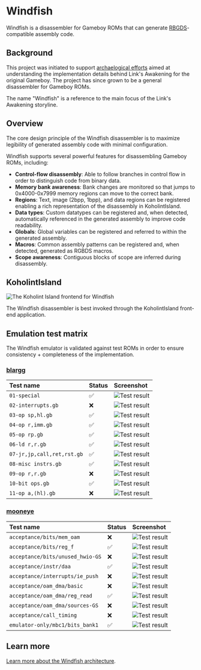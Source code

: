 # Windfish

Windfish is a disassembler for Gameboy ROMs that can generate [RBGDS](https://github.com/gbdev/rgbds)-compatible assembly code.

## Background

This project was initiated to support [archaelogical efforts](https://kemenaran.winosx.com/posts/category-disassembling-links-awakening) aimed at understanding the implementation details behind Link's Awakening for the original Gameboy. The project has since grown to be a general disassembler for Gameboy ROMs.

The name "Windfish" is a reference to the main focus of the Link's Awakening storyline.

## Overview

The core design principle of the Windfish disassembler is to maximize legibility of generated assembly code with minimal configuration.

Windfish supports several powerful features for disassembling Gameboy ROMs, including:

- **Control-flow disassembly**: Able to follow branches in control flow in order to distinguish code from binary data.
- **Memory bank awareness**: Bank changes are monitored so that jumps to 0x4000-0x7999 memory regions can move to the correct bank.
- **Regions**: Text, image (2bpp, 1bpp), and data regions can be registered enabling a rich representation of the disassembly in KoholintIsland. 
- **Data types**: Custom datatypes can be registered and, when detected, automatically referenced in the generated assembly to improve code readability.
- **Globals**: Global variables can be registered and referred to within the generated assembly.
- **Macros**: Common assembly patterns can be registered and, when detected, generated as RGBDS macros.
- **Scope awareness**: Contiguous blocks of scope are inferred during disassembly.

## KoholintIsland

![The Koholint Island frontend for Windfish](docs/koholintisland.png)

The Windfish disassembler is best invoked through the KoholintIsland front-end application.

## Emulation test matrix

The Windfish emulator is validated against test ROMs in order to ensure consistency + completeness of the implementation.

### [blargg](https://gbdev.gg8.se/files/roms/blargg-gb-tests/)

| Test name | Status | Screenshot |
|:-----|:--------|:---|
| `01-special` | ✅ | ![Test result](lib/Tests/ROMTests/Resources/blargg/cpu_instrs/individual/01-special.png) |
| `02-interrupts.gb` | ❌ | ![Test result](lib/Tests/ROMTests/Resources/blargg/cpu_instrs/individual/02-interrupts.png) |
| `03-op sp,hl.gb` | ✅ | ![Test result](lib/Tests/ROMTests/Resources/blargg/cpu_instrs/individual/03-op%20sp,hl.png) |
| `04-op r,imm.gb` | ✅ | ![Test result](lib/Tests/ROMTests/Resources/blargg/cpu_instrs/individual/04-op%20r,imm.png) |
| `05-op rp.gb` | ✅ | ![Test result](lib/Tests/ROMTests/Resources/blargg/cpu_instrs/individual/05-op%20rp.png) |
| `06-ld r,r.gb` | ✅ | ![Test result](lib/Tests/ROMTests/Resources/blargg/cpu_instrs/individual/06-ld%20r,r.png) |
| `07-jr,jp,call,ret,rst.gb` | ✅ | ![Test result](lib/Tests/ROMTests/Resources/blargg/cpu_instrs/individual/07-jr,jp,call,ret,rst.png) |
| `08-misc instrs.gb` | ✅ | ![Test result](lib/Tests/ROMTests/Resources/blargg/cpu_instrs/individual/08-misc%20instrs.png) |
| `09-op r,r.gb` | ❌ | ![Test result](lib/Tests/ROMTests/Resources/blargg/cpu_instrs/individual/09-op%20r,r.png) |
| `10-bit ops.gb` | ✅ | ![Test result](lib/Tests/ROMTests/Resources/blargg/cpu_instrs/individual/10-bit%20ops.png) |
| `11-op a,(hl).gb` | ❌ | ![Test result](lib/Tests/ROMTests/Resources/blargg/cpu_instrs/individual/11-op%20a,(hl).png) |

### [mooneye](https://github.com/Gekkio/mooneye-gb/)

| Test name | Status | Screenshot |
|:-----|:--------|:----|
| `acceptance/bits/mem_oam` | ❌ | ![Test result](lib/Tests/ROMTests/Resources/mooneye/acceptance/bits/mem_oam.png) |
| `acceptance/bits/reg_f` | ✅ | ![Test result](lib/Tests/ROMTests/Resources/mooneye/acceptance/bits/reg_f.png) |
| `acceptance/bits/unused_hwio-GS` | ❌ | ![Test result](lib/Tests/ROMTests/Resources/mooneye/acceptance/bits/unused_hwio-GS.png) |
| `acceptance/instr/daa` | ✅ | ![Test result](lib/Tests/ROMTests/Resources/mooneye/acceptance/instr/daa.png) |
| `acceptance/interrupts/ie_push` | ❌ | ![Test result](lib/Tests/ROMTests/Resources/mooneye/acceptance/interrupts/ie_push.png) |
| `acceptance/oam_dma/basic` | ❌ | ![Test result](lib/Tests/ROMTests/Resources/mooneye/acceptance/oam_dma/basic.png) |
| `acceptance/oam_dma/reg_read` | ✅ | ![Test result](lib/Tests/ROMTests/Resources/mooneye/acceptance/oam_dma/reg_read.png) |
| `acceptance/oam_dma/sources-GS` | ❌ | ![Test result](lib/Tests/ROMTests/Resources/mooneye/acceptance/oam_dma/sources-GS.png) |
| `acceptance/call_timing` | ❌ | ![Test result](lib/Tests/ROMTests/Resources/mooneye/acceptance/call_timing.png) |
| `emulator-only/mbc1/bits_bank1` | ✅ | ![Test result](lib/Tests/ROMTests/Resources/mooneye/emulator-only/mbc1/bits_bank1.png) |

## Learn more

[Learn more about the Windfish architecture](lib/README.md).
